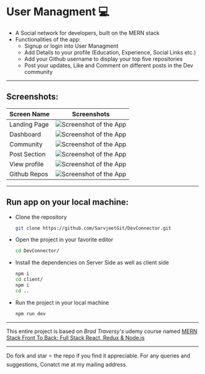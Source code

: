 # User Managment ‎‍💻
- A Social network for developers, built on the MERN stack
- Functionalities of the app:
    - Signup or login into User Managment
    - Add Details to your profile (Education, Experience, Social Links etc.)
    - Add your Github username to display your top five repositories
    - Post your updates, Like and Comment on different posts in the Dev community

***

## Screenshots:
|Screen Name | Screenshots |
|---|--|
|Landing Page|<img src='./screenshots/ss1.png' alt='Screenshot of the App'>|
|Dashboard|<img src='./screenshots/ss2.png' alt='Screenshot of the App'>|
|Community|<img src='./screenshots/ss3.png' alt='Screenshot of the App'>|
|Post Section|<img src='./screenshots/ss4.png' alt='Screenshot of the App'>|
|View profile|<img src='./screenshots/ss5.png' alt='Screenshot of the App'>|
|Github Repos|<img src='./screenshots/ss6.png' alt='Screenshot of the App'>|


***
## Run app on your local machine:
- Clone the repository 
    ```bash
    git clone https://github.com/SarvjeetGit/DevConnector.git
    ```
- Open the project in your favorite editor 
    ```bash
    cd DevConnector/ 
    ```
- Install the dependencies on Server Side as well as client side
    ```bash
    npm i
    cd client/
    npm i
    cd ..
     ```
- Run the project in your local machine
    ```bash
    npm run dev
    ```
***
This entire project is based on _Brad Traversy's_ udemy course named [MERN Stack Front To Back: Full Stack React, Redux & Node.js](https://www.udemy.com/course/mern-stack-front-to-back/)
***
Do fork and star ⭐ the repo if you find it appreciable. For any queries and suggestions, Conatct me at my mailing address.